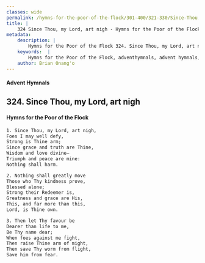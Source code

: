 ```yaml
---
classes: wide
permalink: /hymns-for-the-poor-of-the-flock/301-400/321-330/Since-Thou,-my-Lord,-art-nigh/
title: |
    324 Since Thou, my Lord, art nigh - Hymns for the Poor of the Flock
metadata:
    description: |
        Hymns for the Poor of the Flock 324. Since Thou, my Lord, art nigh. Since Thou, my Lord, art nigh,  Foes I may well defy, Strong is Thine arm; Since grace and truth are Thine,  Wisdom and love divine— Triumph and peace are mine:  Nothing shall harm. 
    keywords:  |
        Hymns for the Poor of the Flock, adventhymnals, advent hymnals, Since Thou, my Lord, art nigh, Since Thou, my Lord, art nigh, , 
    author: Brian Onang'o
---
```


#### Advent Hymnals
## 324. Since Thou, my Lord, art nigh
####  Hymns for the Poor of the Flock

```txt
1. Since Thou, my Lord, art nigh, 
Foes I may well defy,
Strong is Thine arm;
Since grace and truth are Thine, 
Wisdom and love divine—
Triumph and peace are mine: 
Nothing shall harm.

2. Nothing shall greatly move 
Those who Thy kindness prove,
Blessed alone;
Strong their Redeemer is, 
Greatness and grace are His, 
This, and far more than this, 
Lord, is Thine own.

3. Then let Thy favour be 
Dearer than life to me,
Be Thy name dear;
When foes against me fight,
Then raise Thine arm of might, 
Then save Thy worm from flight, 
Save him from fear.
```